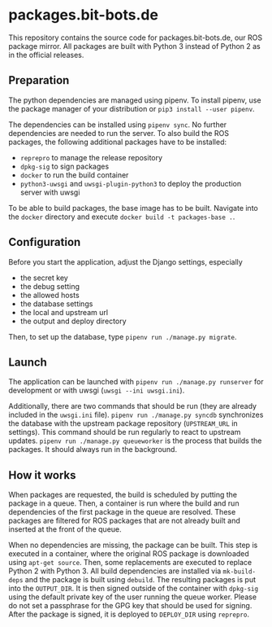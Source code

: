 packages.bit-bots.de
====================

This repository contains the source code for packages.bit-bots.de, our ROS package mirror. All
packages are built with Python 3 instead of Python 2 as in the official releases.

Preparation
-----------

The python dependencies are managed using pipenv. To install pipenv, use the package manager of
your distribution or `pip3 install --user pipenv`.

The dependencies can be installed using `pipenv sync`. No further dependencies are needed to run
the server. To also build the ROS packages, the following additional packages have to be installed:

* `reprepro` to manage the release repository
* `dpkg-sig` to sign packages
* `docker` to run the build container
* `python3-uwsgi` and `uwsgi-plugin-python3` to deploy the production server with uwsgi

To be able to build packages, the base image has to be built. Navigate into the `docker` directory
and execute `docker build -t packages-base .`.

Configuration
-------------

Before you start the application, adjust the Django settings, especially

* the secret key
* the debug setting
* the allowed hosts
* the database settings
* the local and upstream url
* the output and deploy directory

Then, to set up the database, type `pipenv run ./manage.py migrate`.

Launch
------

The application can be launched with `pipenv run ./manage.py runserver` for development or with
uwsgi (`uwsgi --ini uwsgi.ini`).

Additionally, there are two commands that should be run (they are already included in the
`uwsgi.ini` file). `pipenv run ./manage.py syncdb` synchronizes the database with the upstream
package repository (`UPSTREAM_URL` in settings). This command should be run regularly to react to
upstream updates. `pipenv run ./manage.py queueworker` is the process that builds the packages. It
should always run in the background.

How it works
------------

When packages are requested, the build is scheduled by putting the package in a queue. Then, a
container is run where the build and run dependencies of the first package in the queue are
resolved. These packages are filtered for ROS packages that are not already built and inserted at
the front of the queue.

When no dependencies are missing, the package can be built. This step is executed in a container,
where the original ROS package is downloaded using `apt-get source`. Then, some replacements are
executed to replace Python 2 with Python 3. All build dependencies are installed via
`mk-build-deps` and the package is built using `debuild`. The resulting packages is put into the
`OUTPUT_DIR`. It is then signed outside of the container with `dpkg-sig` using the default private
key of the user running the queue worker. Please do not set a passphrase for the GPG key that
should be used for signing. After the package is signed, it is deployed to `DEPLOY_DIR` using
`reprepro`.
